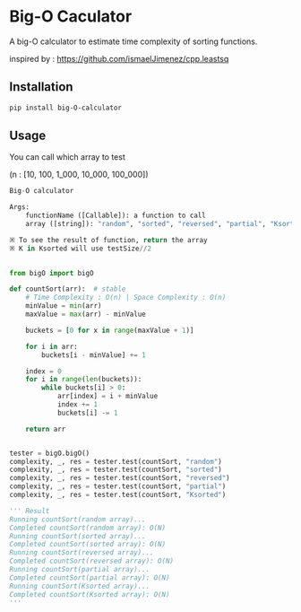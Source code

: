 # Big-O Caculator

A big-O calculator to estimate time complexity of sorting functions.

inspired by : https://github.com/ismaelJimenez/cpp.leastsq

## Installation

```bash
pip install big-O-calculator
```

## Usage

You can call which array to test

(n : [10, 100, 1_000, 10_000, 100_000])

```py
Big-O calculator

Args:
    functionName ([Callable]): a function to call
    array ([string]): "random", "sorted", "reversed", "partial", "Ksorted"

※ To see the result of function, return the array
※ K in Ksorted will use testSize//2
  
```

```py
from bigO import bigO

def countSort(arr):  # stable
    # Time Complexity : O(n) | Space Complexity : O(n)
    minValue = min(arr)
    maxValue = max(arr) - minValue

    buckets = [0 for x in range(maxValue + 1)]

    for i in arr:
        buckets[i - minValue] += 1

    index = 0
    for i in range(len(buckets)):
        while buckets[i] > 0:
            arr[index] = i + minValue
            index += 1
            buckets[i] -= 1

    return arr


tester = bigO.bigO()
complexity, _, res = tester.test(countSort, "random")
complexity, _, res = tester.test(countSort, "sorted")
complexity, _, res = tester.test(countSort, "reversed")
complexity, _, res = tester.test(countSort, "partial")
complexity, _, res = tester.test(countSort, "Ksorted")

''' Result
Running countSort(random array)...
Completed countSort(random array): O(N)
Running countSort(sorted array)...
Completed countSort(sorted array): O(N)
Running countSort(reversed array)...
Completed countSort(reversed array): O(N)
Running countSort(partial array)...
Completed countSort(partial array): O(N)
Running countSort(Ksorted array)...
Completed countSort(Ksorted array): O(N)
'''
```
